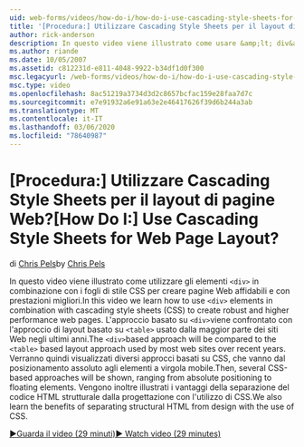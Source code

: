```yaml
---
uid: web-forms/videos/how-do-i/how-do-i-use-cascading-style-sheets-for-web-page-layout
title: '[Procedura:] Utilizzare Cascading Style Sheets per il layout di pagine Web? | Microsoft Docs'
author: rick-anderson
description: In questo video viene illustrato come usare &amp;lt; div&amp;gt; elementi in combinazione con i fogli di stile CSS per creare un Web p affidabile e a prestazioni superiori...
ms.author: riande
ms.date: 10/05/2007
ms.assetid: c812231d-e811-4048-9922-b34df1d0f300
msc.legacyurl: /web-forms/videos/how-do-i/how-do-i-use-cascading-style-sheets-for-web-page-layout
msc.type: video
ms.openlocfilehash: 8ac51219a3734d3d2c8657bcfac159e28faa7d7c
ms.sourcegitcommit: e7e91932a6e91a63e2e46417626f39d6b244a3ab
ms.translationtype: MT
ms.contentlocale: it-IT
ms.lasthandoff: 03/06/2020
ms.locfileid: "78640987"
---
```

# <a name="how-do-i-use-cascading-style-sheets-for-web-page-layout"></a><span data-ttu-id="c0cd7-104">[Procedura:] Utilizzare Cascading Style Sheets per il layout di pagine Web?</span><span class="sxs-lookup"><span data-stu-id="c0cd7-104">[How Do I:] Use Cascading Style Sheets for Web Page Layout?</span></span>

<span data-ttu-id="c0cd7-105">di [Chris Pels](https://twitter.com/chrispels)</span><span class="sxs-lookup"><span data-stu-id="c0cd7-105">by [Chris Pels](https://twitter.com/chrispels)</span></span>

<span data-ttu-id="c0cd7-106">In questo video viene illustrato come utilizzare gli elementi `<div>` in combinazione con i fogli di stile CSS per creare pagine Web affidabili e con prestazioni migliori.</span><span class="sxs-lookup"><span data-stu-id="c0cd7-106">In this video we learn how to use `<div>` elements in combination with cascading style sheets (CSS) to create robust and higher performance web pages.</span></span> <span data-ttu-id="c0cd7-107">L'approccio basato su `<div>`viene confrontato con l'approccio di layout basato su `<table>` usato dalla maggior parte dei siti Web negli ultimi anni.</span><span class="sxs-lookup"><span data-stu-id="c0cd7-107">The `<div>`based approach will be compared to the `<table>` based layout approach used by most web sites over recent years.</span></span> <span data-ttu-id="c0cd7-108">Verranno quindi visualizzati diversi approcci basati su CSS, che vanno dal posizionamento assoluto agli elementi a virgola mobile.</span><span class="sxs-lookup"><span data-stu-id="c0cd7-108">Then, several CSS-based approaches will be shown, ranging from absolute positioning to floating elements.</span></span> <span data-ttu-id="c0cd7-109">Vengono inoltre illustrati i vantaggi della separazione del codice HTML strutturale dalla progettazione con l'utilizzo di CSS.</span><span class="sxs-lookup"><span data-stu-id="c0cd7-109">We also learn the benefits of separating structural HTML from design with the use of CSS.</span></span>

[<span data-ttu-id="c0cd7-110">&#9654;Guarda il video (29 minuti)</span><span class="sxs-lookup"><span data-stu-id="c0cd7-110">&#9654; Watch video (29 minutes)</span></span>](https://channel9.msdn.com/Blogs/ASP-NET-Site-Videos/how-do-i-use-cascading-style-sheets-for-web-page-layout)
